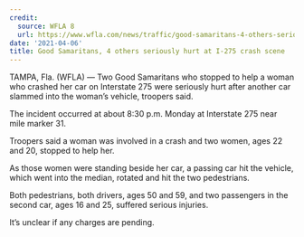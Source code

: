 ```yaml
---
credit:
  source: WFLA 8
  url: https://www.wfla.com/news/traffic/good-samaritans-4-others-seriously-hurt-at-i-275-crash-scene/
date: '2021-04-06'
title: Good Samaritans, 4 others seriously hurt at I-275 crash scene
---
```

TAMPA, Fla. (WFLA) — Two Good Samaritans who stopped to help a woman who crashed her car on Interstate 275 were seriously hurt after another car slammed into the woman’s vehicle, troopers said.

The incident occurred at about 8:30 p.m. Monday at Interstate 275 near mile marker 31.

Troopers said a woman was involved in a crash and two women, ages 22 and 20, stopped to help her.

As those women were standing beside her car, a passing car hit the vehicle, which went into the median, rotated and hit the two pedestrians.

Both pedestrians, both drivers, ages 50 and 59, and two passengers in the second car, ages 16 and 25, suffered serious injuries.

It’s unclear if any charges are pending.
